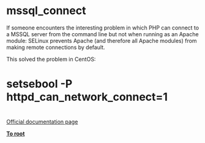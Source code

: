 # mssql_connect





If someone encounters the interesting problem in which PHP can connect to a MSSQL server from the command line but not when running as an Apache module: SELinux prevents Apache (and therefore all Apache modules) from making remote connections by default.

This solved the problem in CentOS:
# setsebool -P httpd_can_network_connect=1

  

#

[Official documentation page](https://www.php.net/manual/en/function.mssql-connect.php)

**[To root](/README.md)**